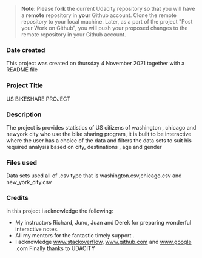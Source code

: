 >**Note**: Please **fork** the current Udacity repository so that you will have a **remote** repository in **your** Github account. Clone the remote repository to your local machine. Later, as a part of the project "Post your Work on Github", you will push your proposed changes to the remote repository in your Github account.

### Date created

This project was created on thursday 4 November 2021  together with a README file
### Project Title
US BIKESHARE PROJECT

### Description

The project is provides statistics of US citizens of washington , chicago and newyork city who use the bike sharing program, it is built to be interactive where the user has a choice of the data and filters the data sets to suit his required analysis based on city, destinations , age and gender

### Files used

Data sets used all of .csv type that is washington.csv,chicago.csv and new_york_city.csv

### Credits

in this project i acknowledge the following:
- My instructors Richard, Juno, Juan and Derek for preparing wonderful interactive notes.
- All my mentors for the fantastic timely support .
- I acknowledge www.stackoverflow, www.github.com and www.google .com 
Finally thanks to UDACITY